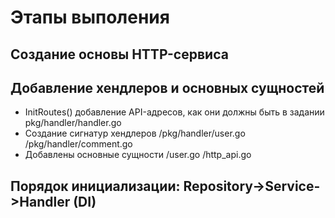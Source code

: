 # Этапы выполения

## Создание основы HTTP-сервиса

## Добавление хендлеров и основных сущностей
- InitRoutes() добавление API-адресов, как они должны быть в задании
  pkg/handler/handler.go
- Создание сигнатур хендлеров
  /pkg/handler/user.go
  /pkg/handler/comment.go
- Добавлены основные сущности
  /user.go
  /http_api.go

## Порядок инициализации: Repository->Service->Handler (DI)









